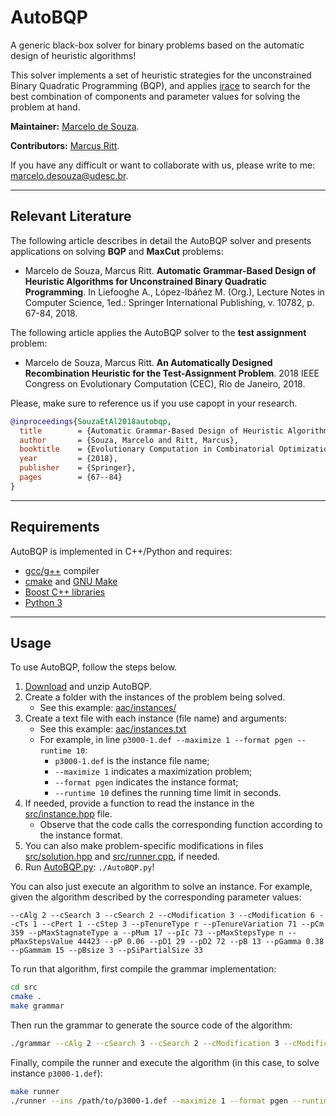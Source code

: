 # AutoBQP
A generic black-box solver for binary problems based on the automatic design of heuristic algorithms!

This solver implements a set of heuristic strategies for the unconstrained Binary Quadratic Programming (BQP), and applies [irace](http://iridia.ulb.ac.be/irace) to search for the best combination of components and parameter values for solving the problem at hand.

**Maintainer:** [Marcelo de Souza](https://souzamarcelo.github.io).

**Contributors:** [Marcus Ritt](https://www.inf.ufrgs.br/~mrpritt).

If you have any difficult or want to collaborate with us, please write to me: marcelo.desouza@udesc.br.

***

## Relevant Literature

The following article describes in detail the AutoBQP solver and presents applications on solving **BQP** and **MaxCut** problems:

+ Marcelo de Souza, Marcus Ritt. **Automatic Grammar-Based Design of Heuristic Algorithms for Unconstrained Binary Quadratic Programming**. In Liefooghe A., López-Ibáñez M. (Org.), Lecture Notes in Computer Science, 1ed.: Springer International Publishing, v. 10782, p. 67-84, 2018.

The following article applies the AutoBQP solver to the **test assignment** problem:

+ Marcelo de Souza, Marcus Ritt. **An Automatically Designed Recombination Heuristic for the Test-Assignment Problem**. 2018 IEEE Congress on Evolutionary Computation (CEC), Rio de Janeiro, 2018.

Please, make sure to reference us if you use capopt in your research.

```bibtex
@inproceedings{SouzaEtAl2018autobqp,
  title        = {Automatic Grammar-Based Design of Heuristic Algorithms for Unconstrained Binary Quadratic Programming},
  author       = {Souza, Marcelo and Ritt, Marcus},
  booktitle    = {Evolutionary Computation in Combinatorial Optimization},
  year         = {2018},
  publisher    = {Springer},
  pages        = {67--84}
}
```

***

## Requirements

AutoBQP is implemented in C++/Python and requires:
+ [gcc/g++](https://gcc.gnu.org) compiler
+ [cmake](https://cmake.org) and [GNU Make](https://www.gnu.org/software/make)
+ [Boost C++ libraries](https://www.boost.org)
+ [Python 3](https://www.python.org)

***

## Usage

To use AutoBQP, follow the steps below.

1. [Download](https://github.com/souzamarcelo/AutoBQP/archive/master.zip) and unzip AutoBQP.
2. Create a folder with the instances of the problem being solved.
   + See this example: [aac/instances/](aac/instances)
3. Create a text file with each instance (file name) and arguments:
   + See this example: [aac/instances.txt](aac/instances.txt)
   + For example, in line `p3000-1.def --maximize 1 --format pgen --runtime 10`:
     + `p3000-1.def` is the instance file name;
     + `--maximize 1` indicates a maximization problem;
     + `--format pgen` indicates the instance format;
     + `--runtime 10` defines the running time limit in seconds.
4. If needed, provide a function to read the instance in the [src/instance.hpp](src/instance.hpp) file.
   + Observe that the code calls the corresponding function according to the instance format.
5. You can also make problem-specific modifications in files [src/solution.hpp](src/solution.hpp) and [src/runner.cpp](src/runner.cpp), if needed.
6. Run [AutoBQP.py](AutoBQP.py): `./AutoBQP.py`!

You can also just execute an algorithm to solve an instance. For example, given the algorithm described by the corresponding parameter values:

```
--cAlg 2 --cSearch 3 --cSearch 2 --cModification 3 --cModification 6 --cTs 1 --cPert 1 --cStep 3 --pTenureType r --pTenureVariation 71 --pCm 359 --pMaxStagnateType a --pMum 17 --pIc 73 --pMaxStepsType n --pMaxStepsValue 44423 --pP 0.06 --pD1 29 --pD2 72 --pB 13 --pGamma 0.38 --pGammam 15 --pBsize 3 --pSiPartialSize 33
```

To run that algorithm, first compile the grammar implementation:

```bash
cd src
cmake .
make grammar
```

Then run the grammar to generate the source code of the algorithm:

```bash
./grammar --cAlg 2 --cSearch 3 --cSearch 2 --cModification 3 --cModification 6 --cTs 1 --cPert 1 --cStep 3 --pTenureType r --pTenureVariation 71 --pCm 359 --pMaxStagnateType a --pMum 17 --pIc 73 --pMaxStepsType n --pMaxStepsValue 44423 --pP 0.06 --pD1 29 --pD2 72 --pB 13 --pGamma 0.38 --pGammam 15 --pBsize 3 --pSiPartialSize 33 > algorithm.cpp
```

Finally, compile the runner and execute the algorithm (in this case, to solve instance `p3000-1.def`):

```bash
make runner
./runner --ins /path/to/p3000-1.def --maximize 1 --format pgen --runtime 10
```